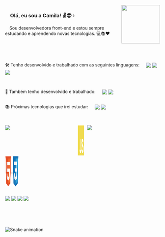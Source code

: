 
<img align="right" src="https://i.picasion.com/pic92/4df642515b3aa1d802196046e4d7f2ad.gif" width="125" height="125" border="0">

### &emsp;Olá, eu sou a Camila!   :v::sunglasses:♀️ 
&emsp;Sou desenvolvedora front-end e estou sempre estudando e aprendendo novas tecnologias. 💻📚❤

<br>

##

<div><br>
  🛠️  Tenho desenvolvido e trabalhado com as seguintes linguagens: &emsp;

  <img width="8%" align="center" src="https://img.shields.io/badge/HTML5-E34F26?style=for-the-badge&logo=html5&logoColor=white">
  <img width="6.8%" align="center" src="https://img.shields.io/badge/CSS3-1572B6?style=for-the-badge&logo=css3&logoColor=white">
  <img width="11.2%" align="center" src="https://img.shields.io/badge/JavaScript-323330?style=for-the-badge&logo=javascript&logoColor=F7DF1E">
</div> 

##

<div> <br>
📌  Também tenho desenvolvido e trabalhado: &emsp;

  <img width="30px" align="center" src="https://cdn.jsdelivr.net/gh/devicons/devicon/icons/git/git-original.svg" />
  <img width="30px" align="center" src="https://cdn.jsdelivr.net/gh/devicons/devicon/icons/github/github-original.svg" />
</div> 

##

<div>
📚  Próximas tecnologias que irei estudar: &emsp;

  <img width="40px" align="center" src="https://cdn.jsdelivr.net/gh/devicons/devicon/icons/react/react-original-wordmark.svg" />
  <img width="70px" align="center" src="https://cdn.jsdelivr.net/gh/devicons/devicon/icons/nodejs/nodejs-original-wordmark.svg" />
</div>
            
          
## 

<br>

<div align="center">
  <a href="https://github.com/camilaMrt">
  <img align="left" width="47%" src="https://github-readme-stats.vercel.app/api?username=camilaMrt&show_icons=true&theme=vue&include_all_commits=true&count_private=true"/>
  <img align="right" width="47%" src="https://github-readme-stats.vercel.app/api/top-langs/?username=camilaMrt&layout=compact&langs_count=7&theme=vue"/>
</div>

<div>
  <img align="center" alt="Js" height="100" width="4%" src="https://raw.githubusercontent.com/devicons/devicon/master/icons/javascript/javascript-plain.svg">
  <img align="center" alt="HTML" height="100" width="4%" src="https://raw.githubusercontent.com/devicons/devicon/master/icons/html5/html5-original.svg">
  <img align="center" alt="CSS" height="100" width="4%" src="https://raw.githubusercontent.com/devicons/devicon/master/icons/css3/css3-original.svg">
</div> 

 ##
 
 <div>
   <a href="https://t.me/camila_mrt" target="_blank"> <img width="11.3%" src="https://img.shields.io/badge/Telegram-2CA5E0?style=for-the-badge&logo=telegram&logoColor=white" target="_blank"></a> 
 <a href="https://discordapp.com/users/933438241355493377" target="_blank"> <img width="10.5%" src="https://img.shields.io/badge/Discord-7289DA?style=for-the-badge&logo=discord&logoColor=white" target="_blank"></a> 
  <a href = "mailto:caah.mrt@gmail.com"> <img width="8.7%" src="https://img.shields.io/badge/Gmail-D14836?style=for-the-badge&logo=gmail&logoColor=white" target="_blank"></a>
  <a href="https://www.linkedin.com/in/camila-martins-rodrigues" target="_blank"> <img width="11.1%" src="https://img.shields.io/badge/-LinkedIn-%230077B5?style=for-the-badge&logo=linkedin&logoColor=white" target="_blank"></a> 
</div>

<br><br><br><br>
  ![Snake animation](https://github.com/camilaMrt/camilaMrt/blob/output/github-contribution-grid-snake.svg)


